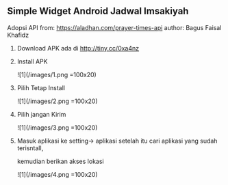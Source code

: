 ## Simple Widget Android Jadwal Imsakiyah

Adopsi API from: https://aladhan.com/prayer-times-api
author: Bagus Faisal Khafidz

1. Download APK ada di http://tiny.cc/0xa4nz

2. Install APK 

   ![1](/images/1.png =100x20)

3. Pilih Tetap Install

   ![1](/images/2.png =100x20)

4. Pilih jangan Kirim

   ![1](/images/3.png =100x20)

5. Masuk aplikasi ke setting-> aplikasi setelah itu cari aplikasi yang sudah terisntall,

   kemudian berikan akses lokasi

   ![1](/images/4.png =100x20)

   